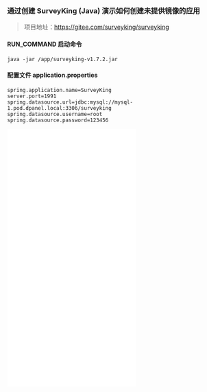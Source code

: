 ### 通过创建 SurveyKing (Java) 演示如何创建未提供镜像的应用

> 项目地址：https://gitee.com/surveyking/surveyking

#### RUN_COMMAND 启动命令

```
java -jar /app/surveyking-v1.7.2.jar
```

#### 配置文件 application.properties

```
spring.application.name=SurveyKing
server.port=1991
spring.datasource.url=jdbc:mysql://mysql-1.pod.dpanel.local:3306/surveyking
spring.datasource.username=root
spring.datasource.password=123456
```

<iframe src="//player.bilibili.com/player.html?isOutside=true&aid=112489383265024&bvid=BV1dju6ePEwL&cid=500001555892578&p=1" scrolling="no" border="0" frameborder="no" height="600" framespacing="0" allowfullscreen="true"></iframe>